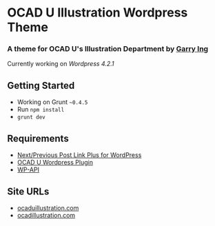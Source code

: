 # OCAD U Illustration Wordpress Theme

### A theme for OCAD U's Illustration Department by [Garry Ing](http://garrying.com/ "Link to garrying.com")

Currently working on *Wordpress 4.2.1*

## Getting Started

- Working on Grunt `~0.4.5`
- Run `npm install`
- `grunt dev`

## Requirements

* [Next/Previous Post Link Plus for WordPress](http://www.ambrosite.com/plugins)
* [OCAD U Wordpress Plugin](http://github.com/garrying/OCADU-Illustration-Plugin)
* [WP-API](https://github.com/WP-API/WP-API)

## Site URLs

* [ocaduillustration.com](http://www.ocaduillustration.com)
* [ocadillustration.com](http://www.ocadillustration.com)
